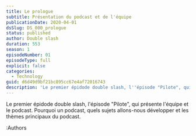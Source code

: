 ```yaml
---
title: Le prologue
subtitle: Présentation du podcast et de l'équipe
publicationDate: 2020-04-01
dsSlug: DS_000_prologue
status: published
author: Double slash
duration: 553
season: 1
episodeNumber: 01
episodeType: full
explicit: false
categories:
  - Technology
guid: d6d49d9bf21bc895cc67e4af72016743
description: 'Le premier épidode double slash, l''épisode "Pilote", qui présente l''équipe et le podcast. Pourquoi un podcast, quels sujets allons-nous développer et les thèmes principaux du podcast. Podcast présenté par : Alexandre Duval https://twitter.com/xlanex6 Patrick Faramaz https://twitter.com/PatrickFaramaz'
---
```


Le premier épidode double slash, l'épisode "Pilote", qui présente l'équipe et le podcast.
Pourquoi un podcast, quels sujets allons-nous développer et les thèmes principaux du podcast.

:Authors
